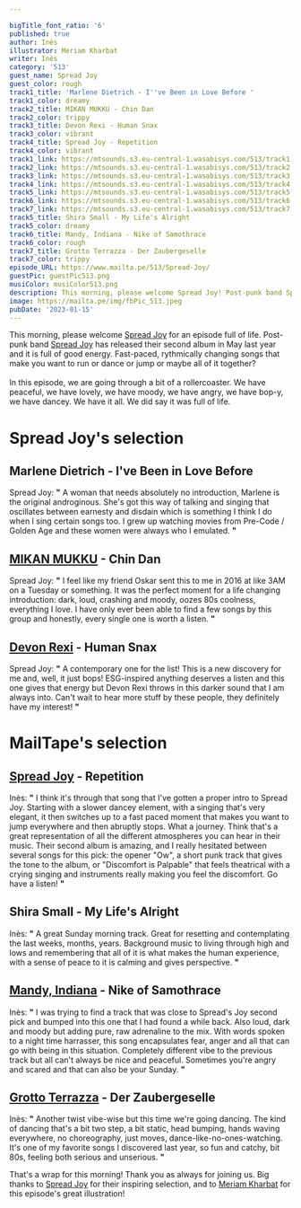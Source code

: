 ```yaml
---

bigTitle_font_ratio: '6'
published: true
author: Inès
illustrator: Meriam Kharbat
writer: Inès
category: '513'
guest_name: Spread Joy
guest_color: rough
track1_title: 'Marlene Dietrich - I''ve Been in Love Before '
track1_color: dreamy
track2_title: MIKAN MUKKU - Chin Dan
track2_color: trippy
track3_title: Devon Rexi - Human Snax
track3_color: vibrant
track4_title: Spread Joy - Repetition
track4_color: vibrant
track1_link: https://mtsounds.s3.eu-central-1.wasabisys.com/513/track1.m4a
track2_link: https://mtsounds.s3.eu-central-1.wasabisys.com/513/track2.mp3
track3_link: https://mtsounds.s3.eu-central-1.wasabisys.com/513/track3.mp3
track4_link: https://mtsounds.s3.eu-central-1.wasabisys.com/513/track4.mp3
track5_link: https://mtsounds.s3.eu-central-1.wasabisys.com/513/track5.m4a
track6_link: https://mtsounds.s3.eu-central-1.wasabisys.com/513/track6.mp3
track7_link: https://mtsounds.s3.eu-central-1.wasabisys.com/513/track7.mp3
track5_title: Shira Small - My Life's Alright
track5_color: dreamy
track6_title: Mandy, Indiana - Nike of Samothrace
track6_color: rough
track7_title: Grotto Terrazza - Der Zaubergeselle
track7_color: trippy
episode_URL: https://www.mailta.pe/513/Spread-Joy/
guestPic: guestPic513.png
musiColor: musiColor513.png
description: This morning, please welcome Spread Joy! Post-punk band Spread Joy makes fast-paced, rythmically changing songs that make you want to run or dance or jump or maybe all of it together? In this episode, we are going through a bit of a rollercoaster for an episode full of life.
image: https://mailta.pe/img/fbPic_513.jpeg
pubDate: '2023-01-15'
---
```

 This morning, please welcome [Spread Joy](https://spreadjoy.bandcamp.com/) for an episode full of life. Post-punk band [Spread Joy](https://spreadjoy.bandcamp.com/) has released their second album in May last year and it is full of good energy. Fast-paced, rythmically changing songs that make you want to run or dance or jump or maybe all of it together? 
<br><br>
In this episode, we are going through a bit of a rollercoaster. We have peaceful, we have lovely, we have moody, we have angry, we have bop-y, we have dancey. We have it all. We did say it was full of life.

# Spread Joy's selection

## Marlene Dietrich - I've Been in Love Before
Spread Joy: **"** A woman that needs absolutely no introduction, Marlene is the original androginous. She's got this way of talking and singing that oscillates between earnesty and disdain which is something I think I do when I sing certain songs too. I grew up watching movies from Pre-Code / Golden Age and these women were always who I emulated. **"** 

## [MIKAN MUKKU](https://bitterlakerecordings.bandcamp.com/album/kan-b-w-chin-dan) - Chin Dan
Spread Joy: **"** I feel like my friend Oskar sent this to me in 2016 at like 3AM on a Tuesday or something. It was the perfect moment for a life changing introduction: dark, loud, crashing and moody, oozes 80s coolness, everything I love. I have only ever been able to find a few songs by this group and honestly, every single one is worth a listen. **"** 

## [Devon Rexi](https://southofnorthamsterdam.bandcamp.com/album/tambal-ep) - Human Snax
Spread Joy: **"** A contemporary one for the list! This is a new discovery for me and, well, it just bops! ESG-inspired anything deserves a listen and this one gives that energy but Devon Rexi throws in this darker sound that I am always into. Can't wait to hear more stuff by these people, they definitely have my interest! **"** 



# MailTape's selection

## [Spread Joy](https://spreadjoy.bandcamp.com/) - Repetition
Inès: **"** I think it's through that song that I've gotten a proper intro to Spread Joy. Starting with a slower dancey element, with a singing that's very elegant, it then switches up to a fast paced moment that makes you want to jump everywhere and then abruptly stops. What a journey. Think that's a great representation of all the different atmospheres you can hear in their music. Their second album is amazing, and I really hesitated between several songs for this pick: the opener "Ow", a short punk track that gives the tone to the album, or "Discomfort is Palpable" that feels theatrical with a crying singing and instruments really making you feel the discomfort. Go have a listen! **"** 

## Shira Small - My Life's Alright
Inès: **"** A great Sunday morning track. Great for resetting and contemplating the last weeks, months, years. Background music to living through high and lows and remembering that all of it is what makes the human experience, with a sense of peace to it is calming and gives perspective. **"** 

## [Mandy, Indiana](https://mandyindiana.bandcamp.com/) - Nike of Samothrace
Inès: **"** I was trying to find a track that was close to Spread's Joy second pick and bumped into this one that I had found a while back. Also loud, dark and moody but adding pure, raw adrenaline to the mix. With words spoken to a night time harrasser, this song encapsulates fear, anger and all that can go with being in this situation. Completely different vibe to the previous track but all can't always be nice and peaceful. Sometimes you're angry and scared and that can also be your Sunday. **"** 

## [Grotto Terrazza](https://mapledeathrecords.bandcamp.com/album/kalte-k-stlichkeiten) - Der Zaubergeselle
Inès: **"** Another twist vibe-wise but this time we're going dancing. The kind of dancing that's a bit two step, a bit static, head bumping, hands waving everywhere, no choreography, just moves, dance-like-no-ones-watching. It's one of my favorite songs I discovered last year, so fun and catchy, bit 80s, feeling both serious and unserious. **"** 

That's a wrap for this morning! Thank you as always for joining us. Big thanks to [Spread Joy](https://spreadjoy.bandcamp.com/) for their inspiring selection, and to [Meriam Kharbat](https://www.meriamkharbat.com/illustration) for this episode's great illustration!
